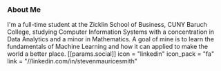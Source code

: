 ### About Me
I'm a full-time student at the Zicklin School of Business, CUNY Baruch College, studying Computer Information Systems with a concentration in Data Analytics and a minor in Mathematics. A goal of mine is to learn the fundamentals of Machine Learning and how it can applied to make the world a better place.
[[params.social]]
    icon = "linkedin"
    icon_pack = "fa"
    link = "//linkedin.com/in/stevenmauricesmith"

